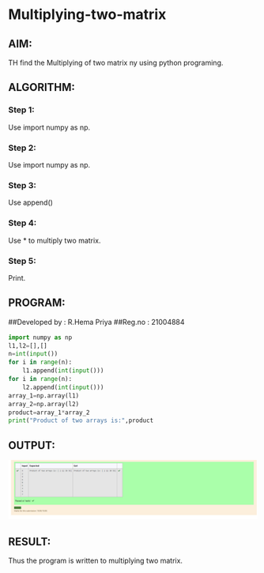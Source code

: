# Multiplying-two-matrix

## AIM:
TH find the Multiplying of two matrix ny using python programing.

## ALGORITHM:
### Step 1:
Use import numpy as np.

### Step 2:
Use import numpy as np.

### Step 3:
Use append()

### Step 4:
Use * to multiply two matrix.

### Step 5:
Print.

## PROGRAM:
##Developed by : R.Hema Priya
##Reg.no : 21004884
```python 
import numpy as np
l1,l2=[],[]
n=int(input())
for i in range(n):
    l1.append(int(input()))
for i in range(n):
    l2.append(int(input()))
array_1=np.array(l1)
array_2=np.array(l2)
product=array_1*array_2
print("Product of two arrays is:",product
```
## OUTPUT:
![output](https://github.com/Hemapriya-2004/Multiplying-two-matrix/blob/main/h1.PNG?raw=true)

## RESULT:
Thus the program is written to multiplying two matrix.

